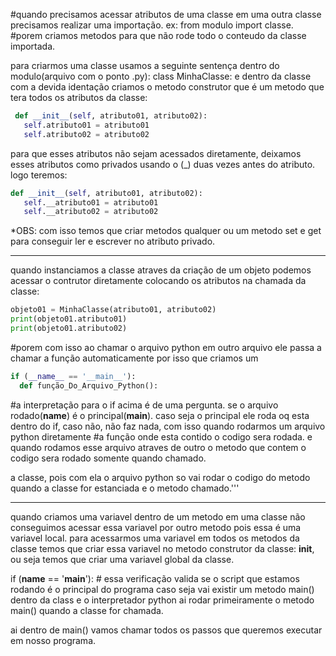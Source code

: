 #quando precisamos acessar atributos de uma classe em uma outra classe precisamos realizar uma importação. ex: from modulo import classe.
#porem criamos metodos para que não rode todo o conteudo da classe importada.

para criarmos uma classe usamos a seguinte sentença dentro do modulo(arquivo com o ponto .py): class MinhaClasse:
e dentro da classe com a devida identação criamos o metodo construtor que é um metodo que tera todos os atributos da classe:

```python
 def __init__(self, atributo01, atributo02):
   self.atributo01 = atributo01
   self.atributo02 = atributo02
   ```

para que esses atributos não sejam acessados diretamente, deixamos esses atributos como privados usando o (_) duas vezes antes do atributo. logo teremos:
```python 
def __init__(self, atributo01, atributo02):
   self.__atributo01 = atributo01
   self.__atributo02 = atributo02
```
*OBS: com isso temos que criar metodos qualquer ou um metodo set e get para conseguir ler e escrever no atributo privado.

------------------------------------------------------------------------------------------------------------------------
quando instanciamos a classe atraves da criação de um objeto podemos acessar o contrutor diretamente colocando os atributos na chamada da classe:
```python
objeto01 = MinhaClasse(atributo01, atributo02)
print(objeto01.atributo01)
print(objeto01.atributo02)
```
#porem com isso ao chamar o arquivo python em outro arquivo ele passa a chamar a função automaticamente por isso que criamos um 
```python
if (__name__ == '__main__'):
  def função_Do_Arquivo_Python():
```
#a interpretação para o if acima é de uma pergunta. se o arquivo rodado(__name__) é o principal(__main__). caso seja o principal ele roda oq esta dentro do if, caso não, não faz nada, com isso quando rodarmos um arquivo python diretamente 
#a função onde esta contido o codigo sera rodada. e quando rodamos esse arquivo atraves de outro o metodo que contem o codigo sera rodado somente quando chamado.


a classe, pois com ela o arquivo python so vai rodar o codigo do metodo quando a classe for estanciada e o metodo chamado.'''

----------------------------------------------------------------------------------------------------------------------
quando criamos uma variavel dentro de um metodo em uma classe não conseguimos acessar essa variavel por outro metodo
pois essa é uma variavel local. para acessarmos uma variavel em todos os metodos da classe temos que criar essa variavel
no metodo construtor da classe: __init__, ou seja temos que criar uma variavel global da classe.

if (__name__ == '__main__'): # essa verificação valida se o script que estamos rodando é o principal do programa caso seja vai existir um metodo main() dentro da class e o interpretador python  ai rodar primeiramente o metodo main() quando a classe for chamada.

ai dentro de main() vamos chamar todos os passos que queremos executar em nosso programa.